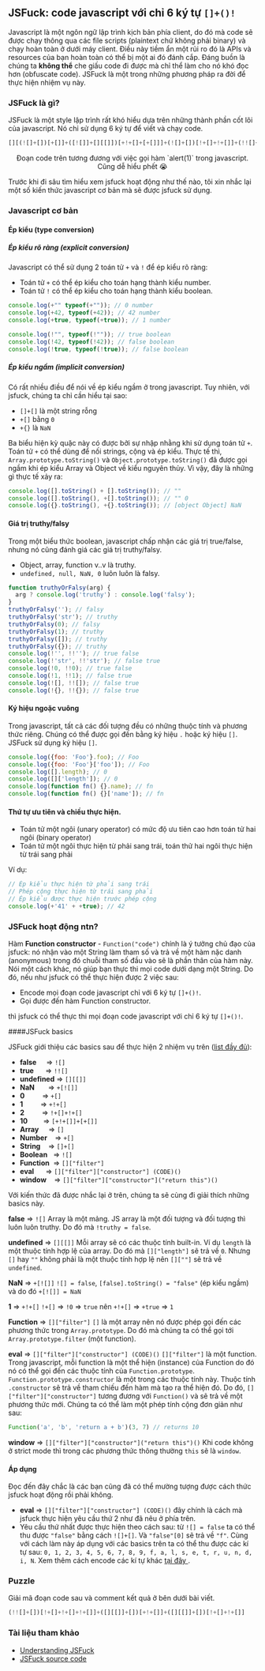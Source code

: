 ## JSFuck: code javascript với chỉ 6 ký tự `[]+()!`

Javascript là một ngôn ngữ lập trình kịch bản phía client, do đó mà code sẽ được chạy thông qua các file scripts (plaintext chứ không phải binary) và chạy hoàn toàn ở dưới máy client. Điều này tiềm ẩn một rủi ro đó là APIs và resources của bạn hoàn toàn có thể bị một ai đó đánh cắp. Đáng buồn là chúng ta **không thể** che giấu code đi được mà chỉ thể làm cho nó khó đọc hơn (obfuscate code). JSFuck là một trong những phương pháp ra đời để thực hiện nhiệm vụ này.

### JSFuck là gì?
JSFuck là một style lập trình rất khó hiểu dựa trên những thành phần cốt lõi của javascript. Nó chỉ sử dụng 6 ký tự để viết và chạy code.

```javascript
[][(![]+[])[+[]]+([![]]+[][[]])[+!+[]+[+[]]]+(![]+[])[!+[]+!+[]]+(!![]+[])[+[]]+(!![]+[])[!+[]+!+[]+!+[]]+(!![]+[])[+!+[]]][([][(![]+[])[+[]]+([![]]+[][[]])[+!+[]+[+[]]]+(![]+[])[!+[]+!+[]]+(!![]+[])[+[]]+(!![]+[])[!+[]+!+[]+!+[]]+(!![]+[])[+!+[]]]+[])[!+[]+!+[]+!+[]]+(!![]+[][(![]+[])[+[]]+([![]]+[][[]])[+!+[]+[+[]]]+(![]+[])[!+[]+!+[]]+(!![]+[])[+[]]+(!![]+[])[!+[]+!+[]+!+[]]+(!![]+[])[+!+[]]])[+!+[]+[+[]]]+([][[]]+[])[+!+[]]+(![]+[])[!+[]+!+[]+!+[]]+(!![]+[])[+[]]+(!![]+[])[+!+[]]+([][[]]+[])[+[]]+([][(![]+[])[+[]]+([![]]+[][[]])[+!+[]+[+[]]]+(![]+[])[!+[]+!+[]]+(!![]+[])[+[]]+(!![]+[])[!+[]+!+[]+!+[]]+(!![]+[])[+!+[]]]+[])[!+[]+!+[]+!+[]]+(!![]+[])[+[]]+(!![]+[][(![]+[])[+[]]+([![]]+[][[]])[+!+[]+[+[]]]+(![]+[])[!+[]+!+[]]+(!![]+[])[+[]]+(!![]+[])[!+[]+!+[]+!+[]]+(!![]+[])[+!+[]]])[+!+[]+[+[]]]+(!![]+[])[+!+[]]]((![]+[])[+!+[]]+(![]+[])[!+[]+!+[]]+(!![]+[])[!+[]+!+[]+!+[]]+(!![]+[])[+!+[]]+(!![]+[])[+[]]+(![]+[][(![]+[])[+[]]+([![]]+[][[]])[+!+[]+[+[]]]+(![]+[])[!+[]+!+[]]+(!![]+[])[+[]]+(!![]+[])[!+[]+!+[]+!+[]]+(!![]+[])[+!+[]]])[!+[]+!+[]+[+[]]]+[+!+[]]+(!![]+[][(![]+[])[+[]]+([![]]+[][[]])[+!+[]+[+[]]]+(![]+[])[!+[]+!+[]]+(!![]+[])[+[]]+(!![]+[])[!+[]+!+[]+!+[]]+(!![]+[])[+!+[]]])[!+[]+!+[]+[+[]]])()
```
<p align="center">
	Đoạn code trên tương đương với việc gọi hàm `alert(1)` trong javascript. Cũng dễ hiểu phết 😭
</p>


Trước khi đi sâu tìm hiểu xem jsfuck hoạt động như thế nào, tôi xin nhắc lại một số kiến thức javascript cơ bản mà sẽ được jsfuck sử dụng.
### Javascript cơ bản
#### Ép kiểu (type conversion)
##### Ép kiểu rõ ràng (explicit conversion)
Javascript có thể sử dụng 2 toán tử `+` và `!` để ép kiểu rõ ràng:
* Toán tử `+` có thể ép kiểu cho toán hạng thành kiểu number.
* Toán tử `!` có thể ép kiểu cho toán hạng thành kiểu boolean.
```javascript
console.log(+"" typeof(+"")); // 0 number
console.log(+42, typeof(+42)); // 42 number
console.log(+true, typeof(+true)); // 1 number

console.log(!"", typeof(!"")); // true boolean
console.log(!42, typeof(!42)); // false boolean
console.log(!true, typeof(!true)); // false boolean
```
##### Ép kiểu ngầm (implicit conversion)
Có rất nhiều điều để nói về ép kiểu ngầm ở trong javascript. Tuy nhiên, với jsfuck, chúng ta chỉ cần hiểu tại sao:
* `[]+[]` là một string rỗng
* `+[]` bằng `0`
* `+{}` là `NaN`

Ba biểu hiện kỳ quặc này có được bởi sự nhập nhằng khi sử dụng toán tử `+`. Toán tử `+` có thể dùng để nối strings, cộng và ép kiểu.
Thực tế thì, `Array.prototype.toString()` và `Object.prototype.toString()` đã được gọi ngầm khi ép kiểu Array và Object về kiểu nguyên thủy. Vì vậy, đây là những gì thực tế xảy ra:
```javascript
console.log([].toString() + [].toString()); // ""
console.log([].toString(), +[].toString()); // "" 0
console.log({}.toString(), +{}.toString()); // [object Object] NaN
```
#### Giá trị truthy/falsy
Trong một biểu thức boolean, javascript chấp nhận các giá trị true/false, nhưng nó cũng đánh giá các giá trị truthy/falsy.
* Object, array, function v..v là truthy.
* `undefined, null, NaN, 0` luôn luôn là falsy.

```javascript
function truthyOrFalsy(arg) {
  arg ? console.log('truthy') : console.log('falsy');
}
truthyOrFalsy(''); // falsy
truthyOrFalsy('str'); // truthy
truthyOrFalsy(0); // falsy
truthyOrFalsy(1); // truthy
truthyOrFalsy([]); // truthy
truthyOrFalsy({}); // truthy
console.log(!'', !!''); // true false
console.log(!'str', !!'str'); // false true
console.log(!0, !!0); // true false
console.log(!1, !!1); // false true
console.log(![], !![]); // false true
console.log(!{}, !!{}); // false true
```
#### Ký hiệu ngoặc vuông
Trong javascript, tất cả các đối tượng đều có những thuộc tính và phương thức riêng. Chúng có thể được gọi đến bằng ký hiệu `.` hoặc ký hiệu `[]`. JSFuck sử dụng ký hiệu `[]`.
```javascript
console.log({foo: 'Foo'}.foo); // Foo
console.log({foo: 'Foo'}['foo']); // Foo
console.log([].length); // 0
console.log([]['length']); // 0
console.log(function fn() {}.name); // fn
console.log(function fn() {}['name']); // fn
```
#### Thứ tự ưu tiên và chiều thực hiện.
* Toán tử một ngôi (unary operator) có mức độ ưu tiên cao hơn toán tử hai ngôi (binary operator)
* Toán tử một ngôi thực hiện từ phải sang trái, toán thử hai ngôi thực hiện từ trái sang phải

Ví dụ:
```javascript
// Ép kiểu thực hiện từ phải sang trái
// Phép cộng thực hiện từ trái sang phải
// Ép kiểu được thực hiện trước phép cộng
console.log(+'41' + +true); // 42
```


### JSFuck hoạt động ntn?
Hàm **Function constructor** - `Function("code")` chính là ý tưởng chủ đạo của jsfuck: nó nhận vào một String làm tham số và trả về một hàm nặc danh (anonymous) trong đó chuỗi tham số đầu vào sẽ là phần thân của hàm này. Nói một cách khác, nó giúp bạn thực thi mọi code dưới dạng một String. Do đó, nếu như jsfuck có thể thực hiện được 2 việc sau:
* Encode mọi đoạn code javascript chỉ với 6 ký tự `[]+()!`.
* Gọi được đến hàm Function constructor.

thì jsfuck có thể thực thi mọi đoạn code javascript với chỉ 6 ký tự `[]+()!`.

####JSFuck basics

JSFuck giới thiệu các basics sau để thực hiện 2 nhiệm vụ trên ([list đầy đủ](https://github.com/aemkei/jsfuck/blob/master/jsfuck.js)):
* **false**&nbsp;&nbsp;&nbsp;&nbsp;&nbsp;=> `![]`
* **true**&nbsp;&nbsp;&nbsp;&nbsp;&nbsp;&nbsp;=> `!![]`
* **undefined** => `[][[]]`
* **NaN**&nbsp;&nbsp;&nbsp;&nbsp;&nbsp;&nbsp;&nbsp;=> `+[![]]`
* **0**&nbsp;&nbsp;&nbsp;&nbsp;&nbsp;&nbsp;&nbsp;&nbsp;&nbsp;=> `+[]`
* **1**&nbsp;&nbsp;&nbsp;&nbsp;&nbsp;&nbsp;&nbsp;&nbsp;&nbsp;=> `+!+[]`
* **2**&nbsp;&nbsp;&nbsp;&nbsp;&nbsp;&nbsp;&nbsp;&nbsp;&nbsp;=> `!+[]+!+[]`
* **10**&nbsp;&nbsp;&nbsp;&nbsp;&nbsp;&nbsp;&nbsp;&nbsp;=> `[+!+[]]+[+[]]`
* **Array**&nbsp;&nbsp;&nbsp;&nbsp;&nbsp;=> `[]`
* **Number**&nbsp;&nbsp;&nbsp;&nbsp;=> `+[]`
* **String**&nbsp;&nbsp;&nbsp;&nbsp;=> `[]+[]`
* **Boolean**&nbsp;&nbsp;&nbsp;=> `![]`
* **Function**&nbsp;&nbsp;=> `[]["filter"]`
* **eval**&nbsp;&nbsp;&nbsp;&nbsp;&nbsp;&nbsp;=> `[]["filter"]["constructor"] (CODE)()`
* **window**&nbsp;&nbsp;&nbsp;&nbsp;=> `[]["filter"]["constructor"]("return this")()`

Với kiến thức đã được nhắc lại ở trên, chúng ta sẽ cùng đi giải thích những basics này.

**false** => `![]`
Array là một mảng. JS array là một đối tượng và đối tượng thì luôn luôn truthy. Do đó mà `!truthy = false`.

**undefined** => `[][[]]`
Mỗi array sẽ có các thuộc tính built-in. Ví dụ `length` là một thuộc tính hợp lệ của array. Do đó mà `[]["length"]` sẽ trả về `0`. Nhưng `[]` hay `""` không phải là một thuộc tính hợp lệ nên `[][""]` sẽ trả về `undefined`.

**NaN** => `+[![]]`
`![] = false`, `[false].toString() = "false"`  (ép kiểu ngầm) và do đó `+[![]] = NaN`

**1** => `+!+[]`
`!+[]` => `!0` => `true` nên `+!+[]` => `+true` => `1`

**Function** => `[]["filter"]`
`[]` là một array nên nó được phép gọi đến các phương thức trong `Array.prototype`. Do đó mà chúng ta có thể gọi tới `Array.prototype.filter` (một function).

**eval** => `[]["filter"]["constructor"] (CODE)()`
`[]["filter"]` là một function. Trong javascript, mỗi function là một thể hiện (instance) của Function do đó nó có thể gọi đến các thuộc tính của `Function.prototype`. `Function.prototype.constructor` là một trong các thuộc tính này. Thuộc tính `.constructor` sẽ trả về tham chiếu đến hàm mà tạo ra thể hiện đó. Do đó, `[]["filter"]["constructor"]` tương đương với `Function()` và sẽ trả về một phương thức mới. Chúng ta có thể làm một phép tính cộng đơn giản như sau:
```javascript
Function('a', 'b', 'return a + b')(3, 7) // returns 10
```
**window** => `[]["filter"]["constructor"]("return this")()`
Khi code không ở strict mode thì trong các phương thức thông thường `this` sẽ là `window`.

#### Áp dụng
Đọc đến đây chắc là các bạn cũng đã có thể mường tượng được cách thức jsfuck hoạt động rồi phải không.
* **eval** => `[]["filter"]["constructor"] (CODE)()` đây chính là cách mà jsfuck thực hiện yêu cầu thứ 2 như đã nêu ở phía trên.
* Yêu cầu thứ nhất được thực hiện theo cách sau: từ `![] = false` ta có thể thu được `"false"` bằng cách `![]+[]`. Và `"false"[0]` sẽ trả về `"f"`. Cùng với cách làm này áp dụng với các basics trên ta có thể thu được các kí tự sau: `0, 1, 2, 3, 4, 5, 6, 7, 8, 9, f, a, l, s, e, t, r, u, n, d, i, N`. Xem thêm cách encode các kí tự khác <a href="https://github.com/aemkei/jsfuck"> tại đây </a>.


### Puzzle
Giải mã đoạn code sau và comment kết quả ở bên dưới bài viết.
```javascript
(!![]+[])[!+[]+!+[]+!+[]]+([][[]]+[])[+!+[]]+([][[]]+[])[!+[]+!+[]]
```
### Tài liệu tham khảo
* [Understanding JSFuck](https://badacadabra.github.io/Understanding-JSFuck/)
* [JSFuck source code](https://github.com/aemkei/jsfuck)
